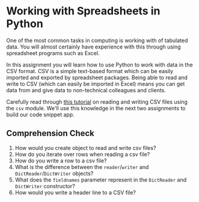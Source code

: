 [//]: <> (author: Joe Turner)
[//]: <> (type: 3pc)
[//]: <> (time: 30)

# Working with Spreadsheets in Python

One of the most common tasks in computing is working with of tabulated data.  You will almost certainly have experience with this through using spreadsheet programs such as Excel. 

In this assignment you will learn how to use Python to work with data in the CSV format. CSV is a simple text-based format which can be easily imported and exported by spreadsheet packages. Being able to read and write to CSV (which can easily be imported in Excel) means you can get data from and give data to non-technical colleagues and clients.

Carefully read through [this tutorial](http://java.dzone.com/articles/python-101-reading-and-writing) on reading and writing CSV files using the `csv` module. We'll use this knowledge in the next two assignments to build our code snippet app.

## Comprehension Check

1. How would you create object to read and write csv files?
2. How do you iterate over rows when reading a csv file?
3. How do you write a row to a csv file?
4. What is the difference between the `reader`/`writer` and `DictReader`/`DictWriter` objects?
5. What does the `fieldnames` parameter represent in the `DictReader` and `DictWriter` constructor?
6. How would you write a header line to a CSV file?
